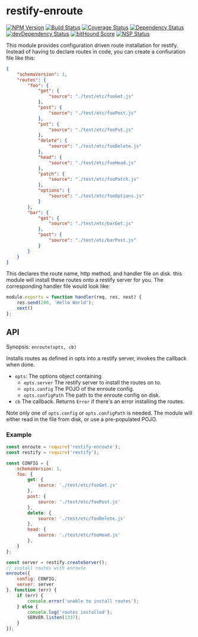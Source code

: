 # restify-enroute
[![NPM Version](https://img.shields.io/npm/v/restify-enroute.svg)](https://npmjs.org/package/restify-enroute)
[![Build Status](https://travis-ci.org/restify/enroute.svg?branch=master)](https://travis-ci.org/restify/enroute)
[![Coverage Status](https://coveralls.io/repos/restify/enroute/badge.svg?branch=master)](https://coveralls.io/r/restify/enroute?branch=master)
[![Dependency Status](https://david-dm.org/restify/enroute.svg)](https://david-dm.org/restify/enroute)
[![devDependency Status](https://david-dm.org/restify/enroute/dev-status.svg)](https://david-dm.org/restify/enroute#info=devDependencies)
[![bitHound Score](https://www.bithound.io/github/restify/enroute/badges/score.svg)](https://www.bithound.io/github/restify/enroute/master)
[![NSP Status](https://img.shields.io/badge/NSP%20status-no%20vulnerabilities-green.svg)](https://travis-ci.org/restify/enroute)

This module provides configuration driven route installation for restify.
Instead of having to declare routes in code, you can create a confiuration file
like this:

```json
{
    "schemaVersion": 1,
    "routes": {
        "foo": {
            "get": {
                "source": "./test/etc/fooGet.js"
            },
            "post": {
                "source": "./test/etc/fooPost.js"
            },
            "put": {
                "source": "./test/etc/fooPut.js"
            },
            "delete": {
                "source": "./test/etc/fooDelete.js"
            },
            "head": {
                "source": "./test/etc/fooHead.js"
            },
            "patch": {
                "source": "./test/etc/fooPatch.js"
            },
            "options": {
                "source": "./test/etc/fooOptions.js"
            }
        },
        "bar": {
            "get": {
                "source": "./test/etc/barGet.js"
            },
            "post": {
                "source": "./test/etc/barPost.js"
            }
        }
    }
}
```
This declares the route name, http method, and handler file on disk. this
module will install these routes onto a restify server for you. The
corresponding handler file would look like:

```javascript
module.exports = function handler(req, res, next) {
    res.send(200, 'Hello World');
    next()
};
```

## API
Synopsis: `enroute(opts, cb)`

Installs routes as defined in opts into a restify server, invokes the callback
when done.
* `opts`: The options object containing
    * `opts.server` The restify server to install the routes on to.
    * `opts.config` The POJO of the enroute config.
    * `opts.configPath` The path to the enroute config on disk.
* `cb` The callback. Returns `Error` if there's an error installing the routes.

Note only one of `opts.config` or `opts.configPath` is needed. The module will
either read in the file from disk, or use a pre-populated POJO.

### Example
```javascript
const enroute = require('restify-enroute');
const restify = require('restify');

const CONFIG = {
    schemaVersion: 1,
    foo: {
        get: {
            source: './test/etc/fooGet.js'
        },
        post: {
            source: './test/etc/fooPost.js'
        },
        delete: {
            source: './test/etc/fooDelete.js'
        },
        head: {
            source: './test/etc/fooHead.js'
        },
    }
};

const server = restify.createServer();
// install routes with enroute
enroute({
    config: CONFIG,
    server: server
}, function (err) {
    if (err) {
        console.error('unable to install routes');
    } else {
        console.log('routes installed');
        SERVER.listen(1337);
    }
});
```
